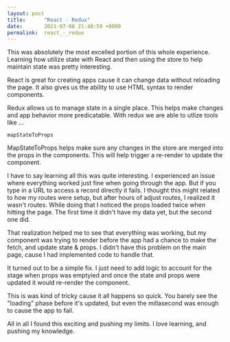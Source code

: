 ```yaml
---
layout: post
title:      "React - Redux"
date:       2021-07-08 21:40:59 +0000
permalink:  react_-_redux
---
```



This was absolutely the most excelled portion of this whole experience. Learning how utilize state with React and then using the store to help maintain state was pretty interesting.

React is great for creating apps cause it can change data without reloading the page. It also gives us the ability to use HTML syntax to render components. 

Redux allows us to manage state in a single place. This helps make changes and app behavior more predicatable. With redux we are able to utlize tools like ...
```
mapStateToProps
```

MapStateToProps helps make sure any changes in the store are merged into the props in the components. This will help trigger a re-render to update the component. 

I have to say learning all this was quite interesting. I experienced an issue where everything worked just fine when going through the app. But if you type in a URL to access a record directly it fails. I thought this might related to how my routes were setup, but after hours of adjust routes, I realized it wasn't routes. While doing that I noticed the props loaded twice when hitting the page. The first time it didn't have my data yet, but the second one did. 

That realization helped me to see that everything was working, but my component was trying to render before the app had a chance to make the fetch, and update state & props. I didn't have this problem on the main page, cause I had implemented code to handle that. 

It turned out to be a simple fix. I just need to add logic to account for the stage when props was emptyied and once the state and props were updated it would re-render the component. 

This is was kind of tricky cause it all happens so quick. You barely see the "loading" phase before it's updated, but even the millasecond was enough to cause the app to fail. 

All in all I found this exciting and pushing my limits. I love learning, and pushing my knowledge. 

